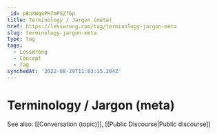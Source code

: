 ```yaml
---
_id: p8nXWqwPH7mPSZf6p
title: Terminology / Jargon (meta)
href: https://lesswrong.com/tag/terminology-jargon-meta
slug: terminology-jargon-meta
type: tag
tags:
  - LessWrong
  - Concept
  - Tag
synchedAt: '2022-08-29T11:03:15.204Z'
---
```


# Terminology / Jargon (meta)



See also: [[Conversation (topic)]], [[Public Discourse|Public discourse]]
